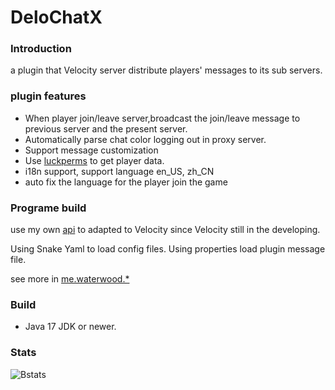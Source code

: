 # DeloChatX
### Introduction
  a plugin that Velocity server distribute players' messages to its sub servers.
### plugin features
* When player join/leave server,broadcast the join/leave message to previous server and the present server.
* Automatically parse chat color logging out in proxy server.
* Support message customization
* Use [luckperms](https://github.com/LuckPerms/LuckPerms/tree/master?tab=readme-ov-file) to get player data.
* i18n support, support language en_US, zh_CN
* auto fix the language for the player join the game

### Programe build
  use my own [api](https://github.com/Danburen/DeloChatX/tree/main/src/main/java/me/waterwood) to adapted to Velocity
  since Velocity still in the developing.
  
  Using Snake Yaml to load config files.
  Using properties load plugin message file.
  
  see more in [me.waterwood.*](https://github.com/Danburen/DeloChatX/tree/main/src/main/java/me/waterwood)

### Build
* Java 17 JDK or newer.

### Stats
![Bstats](https://bstats.org/signatures/velocity/VeloChatX.svg)
